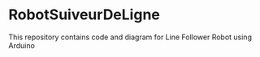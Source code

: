 # RobotSuiveurDeLigne

This repository contains code and diagram for Line Follower Robot using Arduino
